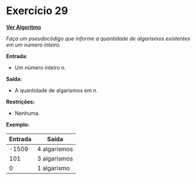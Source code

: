 # Exercício 29

[**Ver Algoritmo**](Algoritmo29.md)

*Faça um pseudocódigo que informe a quantidade de algarismos existentes em um número inteiro.*

**Entrada:**
- Um número inteiro n.

**Saída:**
- A quantidade de algarismos em n.

**Restrições:**
- Nenhuma.

**Exemplo:**

| Entrada | Saída |
| ------- | ----- |
| -1509 | 4 algarismos |
| 101 | 3 algarismos |
| 0 | 1 algarismo |

